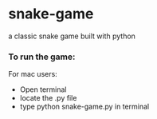 # snake-game
a classic snake game built with python

### To run the game:
For mac users:
- Open terminal 
- locate the .py file
- type python snake-game.py in terminal 
